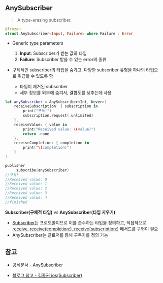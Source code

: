 ## AnySubscriber

> A type-erasing subscriber.

```swift
@frozen
struct AnySubscriber<Input, Failure> where Failure : Error
```

- Generic type parameters

  1.  **Input**: Subscriber가 받는 값의 타입
  2.  **Failure**: Subscriber 받을 수 있는 error의 종류
      <br/>

- 구체적인 subscriber의 타입을 숨기고, 다양한 subscriber 유형을 하나의 타입으로 취급할 수 있도록 함
  - 타입이 제거된 subscriber
  - 세부 정보를 외부에 숨겨서, 결합도를 낮추는데 사용
    <br/>

```swift
let anySubscriber = AnySubscriber<Int, Never>(
    receiveSubscription: { subscription in
        print("구독!")
        subscription.request(.unlimited)
    },
    receiveValue: { value in
        print("Received value: \(value)")
        return .none
    },
    receiveCompletion: { completion in
        print("\(completion)")
    }
)

publisher
    .subscribe(anySubscriber)
//구독!
//Received value: 0
//Received value: 1
//Received value: 2
//Received value: 3
//Received value: 4
//finished
```

**Subscriber(구체적 타입)** vs **AnySubscriber(타입 지우기)**

- [Subscriber](https://github.com/BOLTB0X/Combine/blob/main/CombineBasic01/Subscriber.md)는 프로토콜이므로 이를 준수하는 타입을 정의하고, 직접적으로 [receive, receive(completion:), receive(subscription:)](https://github.com/BOLTB0X/Combine/blob/main/CombineBasic01/receive.md) 메서드를 구현이 필요
  <br/>
- AnySubscriber는 클로저를 통해 구독자를 정의 가능

## 참고

- [공식문서 - AnySubscriber](https://developer.apple.com/documentation/combine/anysubscriber)

- [블로그 참고 - 김종권 ios(Subscriber)](https://ios-development.tistory.com/1119)
